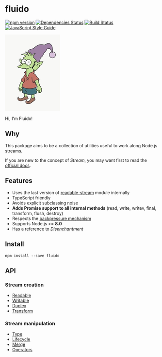 # fluido

[![npm version](https://badge.fury.io/js/fluido.svg)](https://badge.fury.io/js/fluido)
[![Dependencies Status](https://david-dm.org/greguz/fluido.svg)](https://david-dm.org/greguz/fluido.svg)
[![Build Status](https://travis-ci.com/greguz/fluido.svg?branch=master)](https://travis-ci.com/greguz/fluido)
[![JavaScript Style Guide](https://img.shields.io/badge/code_style-standard-brightgreen.svg)](https://standardjs.com)

![GitHub Logo](/.github/elfo.png)

Hi, I'm Fluido!

## Why

This package aims to be a collection of utilities
useful to work along Node.js streams.

If you are new to the concept of *Stream*,
you may want first to read the
[official docs](https://nodejs.org/docs/latest/api/stream.html).

## Features

- Uses the last version of [readable-stream](https://www.npmjs.com/package/readable-stream) module internally
- TypeScript friendly
- Avoids explicit subclassing noise
- **Adds Promise support to all internal methods** (read, write, writev, final, transform, flush, destroy)
- Respects the [backpressure mechanism](https://nodejs.org/en/docs/guides/backpressuring-in-streams/)
- Supports Node.js >= **8.0**
- Has a reference to *Disenchantment* <!-- pls Matt don't sue me -->

## Install

```
npm install --save fluido
```

## API

### Stream creation

- [Readable](Readable.md)
- [Writable](Writable.md)
- [Duplex](Duplex.md)
- [Transform](Transform.md)

### Stream manipulation

- [Type](Type.md)
- [Lifecycle](Lifecycle.md)
- [Merge](Merge.md)
- [Operators](Operators.md)
